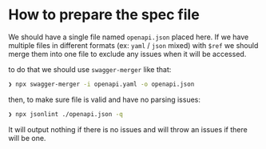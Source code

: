 # How to prepare the spec file

We should have a single file named `openapi.json` placed here.
If we have multiple files in different formats (ex: `yaml` / `json` mixed) with `$ref` we should merge them into one file to exclude any issues when it will be accessed.

to do that we should use `swagger-merger` like that:

```bash
❯ npx swagger-merger -i openapi.yaml -o openapi.json
```

then, to make sure file is valid and have no parsing issues:

```bash
❯ npx jsonlint ./openapi.json -q
```

It will output nothing if there is no issues and will throw an issues if there will be one.